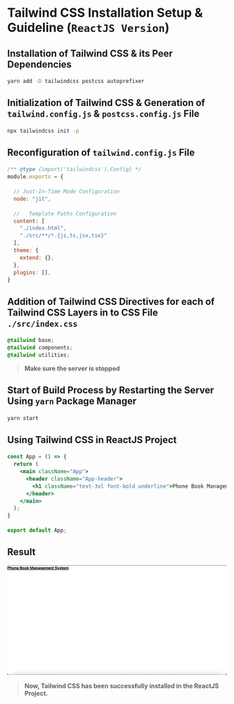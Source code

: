 # Tailwind CSS Installation Setup & Guideline (`ReactJS Version`)

## Installation of Tailwind CSS & its Peer Dependencies

```sh
yarn add -D tailwindcss postcss autoprefixer
```

## Initialization of Tailwind CSS & Generation of `tailwind.config.js` & `postcss.config.js` File

```sh
npx tailwindcss init -p
```

## Reconfiguration of `tailwind.config.js` File

```js
/** @type {import('tailwindcss').Config} */
module.exports = {
  
  // Just-In-Time Mode Configuration
  node: "jit",
  
  //   Template Paths Configuration
  content: [
    "./index.html",
    "./src/**/*.{js,ts,jsx,tsx}"
  ],
  theme: {
    extend: {},
  },
  plugins: [],
}
```

## Addition of Tailwind CSS Directives for each of Tailwind CSS Layers in to CSS File `./src/index.css`

```css
@tailwind base;
@tailwind components;
@tailwind utilities;
```

> **Make sure the server is stopped**

## Start of Build Process by Restarting the Server Using `yarn` Package Manager

```sh
yarn start
```

## Using Tailwind CSS in ReactJS Project

```jsx
const App = () => {
  return (
    <main className="App">
      <header className="App-header">
        <h1 className="text-3xl font-bold underline">Phone Book Management System</h1>
      </header>
    </main>
  );
}

export default App;
```

## Result

![Website after Applying Tailwind CSS](/scripts/images/Applying-TWCSS.png)

> **Now, Tailwind CSS has been successfully installed in the ReactJS Project.**